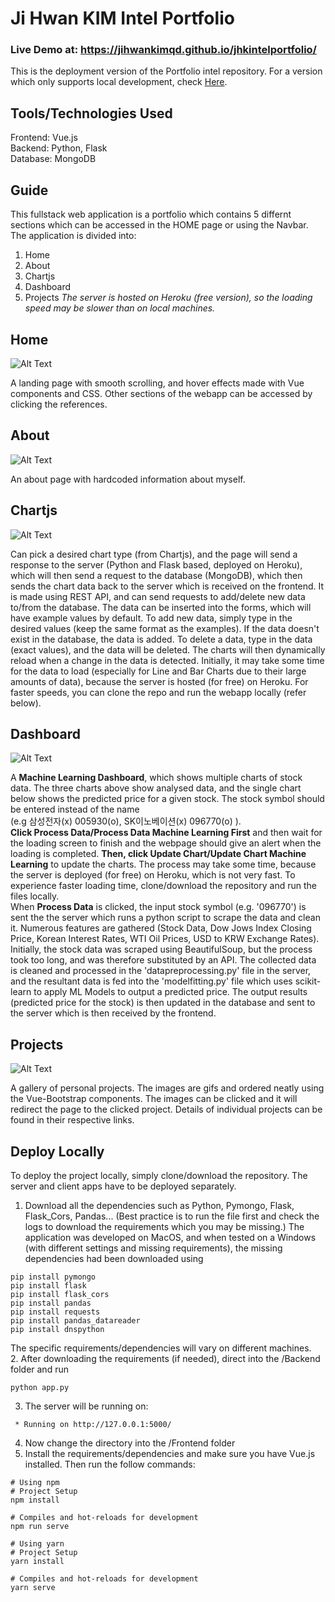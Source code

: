 # Ji Hwan KIM Intel Portfolio
### Live Demo at: https://jihwankimqd.github.io/jhkintelportfolio/

This is the deployment version of the Portfolio intel repository. For a version which only supports local development, check [Here](https://github.com/jihwankimqd/PortfolioIntel).

## Tools/Technologies Used
Frontend: Vue.js  
Backend: Python, Flask  
Database: MongoDB

## Guide
This fullstack web application is a portfolio which contains 5 differnt sections which can be accessed in the HOME page or using the Navbar. The application is divided into:
1. Home
2. About
3. Chartjs
4. Dashboard
5. Projects
*The server is hosted on Heroku (free version), so the loading speed may be slower than on local machines.*
## Home
![Alt Text](https://raw.githubusercontent.com/jihwankimqd/PortfolioIntel/master/HOME.gif)  
  
A landing page with smooth scrolling, and hover effects made with Vue components and CSS. Other sections of the webapp can be accessed by clicking the references.

## About
![Alt Text](https://raw.githubusercontent.com/jihwankimqd/PortfolioIntel/master/ABOUT.gif)  
  
An about page with hardcoded information about myself.

## Chartjs
![Alt Text](https://raw.githubusercontent.com/jihwankimqd/PortfolioIntel/master/CHARTJS.gif)  
  
Can pick a desired chart type (from Chartjs), and the page will send a response to the server (Python and Flask based, deployed on Heroku), which will then send a request to the database (MongoDB), which then sends the chart data back to the server which is received on the frontend. It is made using REST API, and can send requests to add/delete new data to/from the database. The data can be inserted into the forms, which will have example values by default. To add new data, simply type in the desired values (keep the same format as the examples). If the data doesn't exist in the database, the data is added. To delete a data, type in the data (exact values), and the data will be deleted. The charts will then dynamically reload when a change in the data is detected. Initially, it may take some time for the data to load (especially for Line and Bar Charts due to their large amounts of data), because the server is hosted (for free) on Heroku. For faster speeds, you can clone the repo and run the webapp locally (refer below).

## Dashboard
![Alt Text](https://raw.githubusercontent.com/jihwankimqd/PortfolioIntel/master/DASHBOARD.gif)  
  
A **Machine Learning Dashboard**, which shows multiple charts of stock data. The three charts above show analysed data, and the single chart below shows the predicted price for a given stock. The stock symbol should be entered instead of the name  
(e.g 삼성전자(x) 005930(o), SK이노베이션(x) 096770(o) ).  
**Click Process Data/Process Data Machine Learning First** and then wait for the loading screen to finish and the webpage should give an alert when the loading is completed. **Then, click Update Chart/Update Chart Machine Learning** to update the charts. The process may take some time, because the server is deployed (for free) on Heroku, which is not very fast. To experience faster loading time, clone/download the repository and run the files locally.  
When **Process Data** is clicked, the input stock symbol (e.g. '096770') is sent the the server which runs a python script to scrape the data and clean it. Numerous features are gathered (Stock Data, Dow Jows Index Closing Price, Korean Interest Rates, WTI Oil Prices, USD to KRW Exchange Rates). Initially, the stock data was scraped using BeautifulSoup, but the process took too long, and was therefore substituted by an API. The collected data is cleaned and processed in the 'datapreprocessing.py' file in the server, and  the resultant data is fed into the 'modelfitting.py' file which uses scikit-learn to apply ML Models to output a predicted price. The output results (predicted price for the stock) is then updated in the database and sent to the server which is then received by the frontend.



## Projects
![Alt Text](https://raw.githubusercontent.com/jihwankimqd/PortfolioIntel/master/PROJECTS.gif)  
  
A gallery of personal projects. The images are gifs and ordered neatly using the Vue-Bootstrap components. The images can be clicked and it will redirect the page to the clicked project. Details of individual projects can be found in their respective links.


## Deploy Locally
  
To deploy the project locally, simply clone/download the repository. The server and client apps have to be deployed separately. 
1. Download all the dependencies such as Python, Pymongo, Flask, Flask_Cors, Pandas... (Best practice is to run the file first and check the logs to download the requirements which you may be missing.) The application was developed on MacOS, and when tested on a Windows (with different settings and missing requirements), the missing dependencies had been downloaded using 
```
pip install pymongo
pip install flask
pip install flask_cors
pip install pandas
pip install requests
pip install pandas_datareader
pip install dnspython
```
The specific requirements/dependencies will vary on different machines.  
2. After downloading the requirements (if needed), direct into the /Backend folder and run 
```
python app.py
```
3. The server will be running on:
```
 * Running on http://127.0.0.1:5000/
```
4. Now change the directory into the /Frontend folder
5. Install the requirements/dependencies and make sure you have Vue.js installed. Then run the follow commands:
```
# Using npm
# Project Setup
npm install

# Compiles and hot-reloads for development
npm run serve

# Using yarn
# Project Setup
yarn install

# Compiles and hot-reloads for development
yarn serve
```
